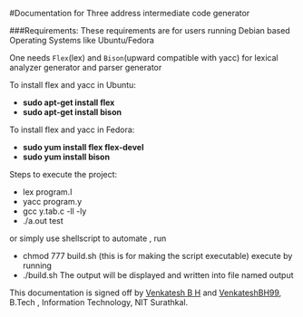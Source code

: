 #Documentation for Three address intermediate code generator

###Requirements:
These requirements are for users running Debian based Operating Systems like Ubuntu/Fedora

One needs `Flex`(lex) and `Bison`(upward compatible with yacc) for lexical analyzer generator and parser generator

To install flex and yacc in Ubuntu:

* __sudo apt-get install flex__
* __sudo apt-get install bison__

To install flex and yacc in Fedora:

* __sudo yum install flex flex-devel__
* __sudo yum install bison__

Steps to execute the project:

* lex program.l
* yacc program.y
* gcc y.tab.c -ll -ly
* ./a.out test

or simply use shellscript to automate , run 

* chmod 777 build.sh
(this is for making the script executable)
execute by running
* ./build.sh
The output will be displayed and written into file named output


This documentation is signed off by [Venkatesh B H](https://www.linkedin.com/in/venkatesh-b-h-052a17175/) and [VenkateshBH99](https://github.com/VenkateshBH99), B.Tech , Information Technology, NIT Surathkal.

